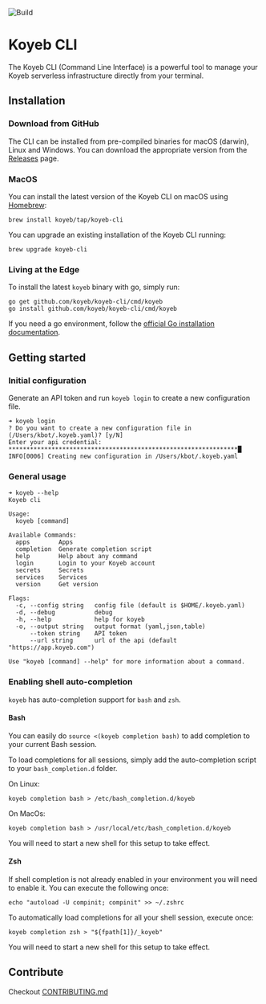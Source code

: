 ![Build](https://github.com/koyeb/koyeb-cli/workflows/Release/badge.svg)

# Koyeb CLI

The Koyeb CLI (Command Line Interface) is a powerful tool to manage your Koyeb serverless infrastructure directly from your terminal.

## Installation

### Download from GitHub

The CLI can be installed from pre-compiled binaries for macOS (darwin), Linux and Windows. You can download the appropriate version from the [Releases](https://github.com/koyeb/koyeb-cli/releases) page.

### MacOS

You can install the latest version of the Koyeb CLI on macOS using [Homebrew](http://brew.sh/):

```shell
brew install koyeb/tap/koyeb-cli
```

You can upgrade an existing installation of the Koyeb CLI running:

```
brew upgrade koyeb-cli
```

### Living at the Edge

To install the latest `koyeb` binary with go, simply run:

```shell
go get github.com/koyeb/koyeb-cli/cmd/koyeb
go install github.com/koyeb/koyeb-cli/cmd/koyeb
```

If you need a go environment, follow the [official Go installation documentation](https://golang.org/doc/install).


## Getting started

### Initial configuration

Generate an API token and run `koyeb login` to create a new configuration file.

```shell
➜ koyeb login
? Do you want to create a new configuration file in (/Users/kbot/.koyeb.yaml)? [y/N]
Enter your api credential: ****************************************************************█
INFO[0006] Creating new configuration in /Users/kbot/.koyeb.yaml
```

### General usage

```shell
➜ koyeb --help
Koyeb cli

Usage:
  koyeb [command]

Available Commands:
  apps        Apps
  completion  Generate completion script
  help        Help about any command
  login       Login to your Koyeb account
  secrets     Secrets
  services    Services
  version     Get version

Flags:
  -c, --config string   config file (default is $HOME/.koyeb.yaml)
  -d, --debug           debug
  -h, --help            help for koyeb
  -o, --output string   output format (yaml,json,table)
      --token string    API token
      --url string      url of the api (default "https://app.koyeb.com")

Use "koyeb [command] --help" for more information about a command.
```


### Enabling shell auto-completion

`koyeb` has auto-completion support for `bash` and `zsh`. 

#### Bash

You can easily do `source <(koyeb completion bash)` to add completion to your current Bash session.

To load completions for all sessions, simply add the auto-completion script to your `bash_completion.d` folder.

On Linux:

```shell
koyeb completion bash > /etc/bash_completion.d/koyeb
```

On MacOs:

```shell
koyeb completion bash > /usr/local/etc/bash_completion.d/koyeb
```

You will need to start a new shell for this setup to take effect.

#### Zsh

If shell completion is not already enabled in your environment you will need to enable it.  You can execute the following once:

```shell
echo "autoload -U compinit; compinit" >> ~/.zshrc
```

To automatically load completions for all your shell session, execute once:

```shell
koyeb completion zsh > "${fpath[1]}/_koyeb"
```

You will need to start a new shell for this setup to take effect.

## Contribute

Checkout [CONTRIBUTING.md](CONTRIBUTING.md)

